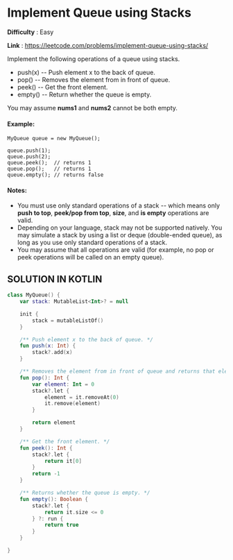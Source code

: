 # Implement Queue using Stacks

**Difficulty** : Easy

**Link** : https://leetcode.com/problems/implement-queue-using-stacks/

Implement the following operations of a queue using stacks.

- push(x) -- Push element x to the back of queue.
- pop() -- Removes the element from in front of queue.
- peek() -- Get the front element.
- empty() -- Return whether the queue is empty.

You may assume __nums1__ and __nums2__ cannot be both empty.

#### Example:

```
MyQueue queue = new MyQueue();

queue.push(1);
queue.push(2);  
queue.peek();  // returns 1
queue.pop();   // returns 1
queue.empty(); // returns false
```


#### Notes:

- You must use only standard operations of a stack -- which means only __push to top__, __peek/pop from top__, __size__, and __is empty__ operations are valid.
- Depending on your language, stack may not be supported natively. You may simulate a stack by using a list or deque (double-ended queue), as long as you use only standard operations of a stack.
- You may assume that all operations are valid (for example, no pop or peek operations will be called on an empty queue).

## SOLUTION IN KOTLIN

```kotlin
class MyQueue() {
    var stack: MutableList<Int>? = null

    init {
        stack = mutableListOf()
    }

    /** Push element x to the back of queue. */
    fun push(x: Int) {
        stack?.add(x)
    }

    /** Removes the element from in front of queue and returns that element. */
    fun pop(): Int {
        var element: Int = 0
        stack?.let {
            element = it.removeAt(0)
            it.remove(element)
        }

        return element
    }

    /** Get the front element. */
    fun peek(): Int {
        stack?.let {
            return it[0]
        }
        return -1
    }

    /** Returns whether the queue is empty. */
    fun empty(): Boolean {
        stack?.let {
            return it.size <= 0
        } ?: run {
            return true
        }
    }

}
```
